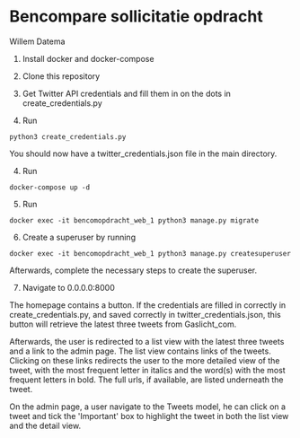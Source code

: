 # Bencompare sollicitatie opdracht
Willem Datema

1. Install docker and docker-compose

2. Clone this repository

3. Get Twitter API credentials and fill them in on the dots in create_credentials.py

4. Run 
```
python3 create_credentials.py
```
You should now have a twitter_credentials.json file in the main directory.

4. Run 
```
docker-compose up -d
```

5. Run
```
docker exec -it bencomopdracht_web_1 python3 manage.py migrate

```
6. Create a superuser by running 
```
docker exec -it bencomopdracht_web_1 python3 manage.py createsuperuser
``` 
Afterwards, complete the necessary steps to create the superuser.

7. Navigate to 0.0.0.0:8000

The homepage contains a button. If the credentials are filled in correctly in create_credentials.py, and saved correctly in twitter_credentials.json, this button will retrieve the latest three tweets from Gaslicht_com. 

Afterwards, the user is redirected to a list view with the latest three tweets and a link to the admin page. The list view contains links of the tweets. Clicking on these links redirects the user to the more detailed view of the tweet, with the most frequent letter in italics and the word(s) with the most frequent letters in bold. The full urls, if available, are listed underneath the tweet. 

On the admin page, a user navigate to the Tweets model, he can click on a tweet and tick the 'Important' box to highlight the tweet in both the list view and the detail view.
